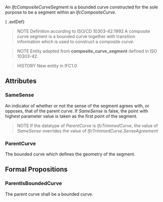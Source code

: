 An _IfcCompositeCurveSegment_ is a bounded curve constructed for the sole purpose to be a segment within an _IfcCompositeCurve_.

<!-- end of short definition -->


{ .extDef}
> NOTE Definition according to ISO/CD 10303-42:1992
> A composite curve segment is a bounded curve together with transition information which is used to construct a composite curve.

> NOTE Entity adapted from **composite_curve_segment** defined in ISO 10303-42.

> HISTORY New entity in IFC1.0

## Attributes

### SameSense
An indicator of whether or not the sense of the segment agrees with, or opposes, that of the parent curve. If _SameSense_ is false, the point with highest parameter value is taken as the first point of the segment.
> NOTE If the datatype of _ParentCurve_ is _IfcTrimmedCurve_, the value of _SameSense_ overrides the value of _IfcTrimmedCurve.SenseAgreement_

### ParentCurve
The bounded curve which defines the geometry of the segment.

## Formal Propositions

### ParentIsBoundedCurve
The parent curve shall be a bounded curve.
